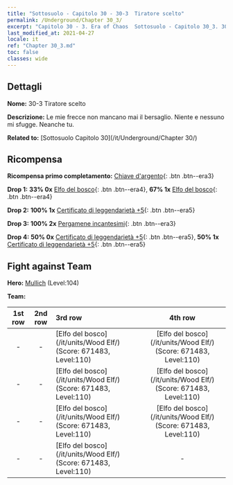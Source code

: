 ```yaml
---
title: "Sottosuolo - Capitolo 30 - 30-3  Tiratore scelto"
permalink: /Underground/Chapter 30_3/
excerpt: "Capitolo 30 - 3. Era of Chaos  Sottosuolo - Capitolo 30_3. 30-3  Tiratore scelto"
last_modified_at: 2021-04-27
locale: it
ref: "Chapter 30_3.md"
toc: false
classes: wide
---
```


## Dettagli

 **Nome:** 30-3  Tiratore scelto

 **Descrizione:**       Le mie frecce non mancano mai il bersaglio. Niente e nessuno mi sfugge. Neanche tu.

 **Related to:** [Sottosuolo Capitolo 30](/it/Underground/Chapter 30/)

## Ricompensa

 **Ricompensa primo completamento:** [Chiave d'argento](/ItemsIT/con_693/){: .btn .btn--era3}

 **Drop 1:** **33% 0x** [Elfo del bosco](/ItemsIT/unt_201/){: .btn .btn--era4}, **67% 1x** [Elfo del bosco](/ItemsIT/unt_201/){: .btn .btn--era4}

 **Drop 2:** **100% 1x** [Certificato di leggendarietà +5](/ItemsIT/mat_102/){: .btn .btn--era5}

 **Drop 3:** **100% 2x** [Pergamene incantesimi](/ItemsIT/con_694/){: .btn .btn--era3}

 **Drop 4:** **50% 0x** [Certificato di leggendarietà +5](/ItemsIT/mat_102/){: .btn .btn--era5}, **50% 1x** [Certificato di leggendarietà +5](/ItemsIT/mat_102/){: .btn .btn--era5}


## Fight against Team
 **Hero:** [Mullich](/it/heroes/Mullich/) (Level:104)

 **Team:**


  | 1st row | 2nd row | 3rd row | 4th row |
  |:----:|:----:|:----|:----:|
  | - | - | [Elfo del bosco](/it/units/Wood Elf/) (Score: 671483, Level:110)  | [Elfo del bosco](/it/units/Wood Elf/) (Score: 671483, Level:110)  |
  | - | - | [Elfo del bosco](/it/units/Wood Elf/) (Score: 671483, Level:110)  | [Elfo del bosco](/it/units/Wood Elf/) (Score: 671483, Level:110)  |
  | - | - | [Elfo del bosco](/it/units/Wood Elf/) (Score: 671483, Level:110)  | [Elfo del bosco](/it/units/Wood Elf/) (Score: 671483, Level:110)  |
  | - | - | [Elfo del bosco](/it/units/Wood Elf/) (Score: 671483, Level:110)  | - |


